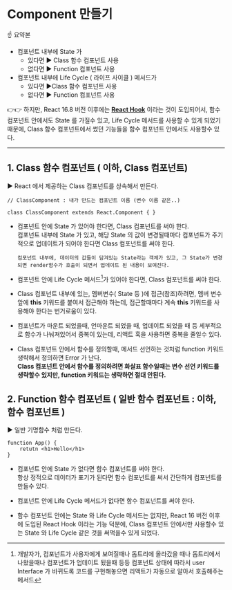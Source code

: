 # Component 만들기 

☝ 요약본

- 컴포넌트 내부에 State 가 
  - 있다면 ▶ Class 함수 컴포넌트 사용
  - 없다면 ▶ Function 컴포넌트 사용
- 컴포넌트 내부에 Life Cycle ( 라이프 사이클 ) 메서드가
  - 있다면 ▶Class 함수 컴포넌트 사용
  - 없다면 ▶ Function 컴포넌트 사용

👉👉 하지만, React 16.8 버전 이후에는 **<u>React Hook</u>** 이라는 것이 도입되어서, 함수 컴포넌트 안에서도 State 를 가질수 있고, Life Cycle 메서드를 사용할 수 있게 되었기 때문에, Class 함수 컴포넌트에서 썼던 기능들을 함수 컴포넌트 안에서도 사용할수 있다.  

---

## 1. Class 함수 컴포넌트 ( 이하, Class 컴포넌트)

▶ React 에서 제공하는 Class 컴포넌트를 상속해서 만든다.

```react
// ClassComponent : 내가 만드는 컴포넌트 이름 (변수 이름 같은..)

class ClassComponent extends React.Component { } 

```

- 컴포넌트 안에 State 가 있어야 한다면, Class 컴포넌트를 써야 한다. <br>컴포넌트 내부에 State 가 있고,  해당 State 의 값이 변경될때마다 컴포넌트가 주기적으로 업데이트가 되어야 한다면 Class 컴포넌트를 써야 한다. 

  `컴포넌트 내부에, 데이터의 값들이 담겨있는 State라는 객체가 있고, 그 State가 변경되면 render함수가 호출이 되면서 업데이트 된 내용이 보여진다.  `

- 컴포넌트 안에 Life Cycle 메서드[^1]가 있어야 한다면, Class 컴포넌트를 써야 한다.

  [^1]: 개발자가,  컴포넌트가 사용자에게 보여질때나 돔트리에 올라갔을 때나 돔트리에서 나왔을때나 컴포넌트가 업데이트 됬을때 등등 컴포넌트 상태에 따라서 user Interface 가 바뀌도록 코드를 구현해놓으면 리액트가 자동으로 알아서 호출해주는 메서드 

- Class 컴포넌트 내부에 있는, 멤버변수( State 등 )에 접근(참조)하려면, 멤버 변수 앞에 **this** 키워드를 붙여서 접근해야 하는데, 접근할때마다 계속 **this** 키워드를 사용해야 한다는 번거로움이 있다. 

  

- 컴포넌트가 마운트 되었을때, 언마운트 되었을 때, 업데이트 되었을 때 등 세부적으로 함수가 나눠져있어서 중복이 있는데, 리액트 훅을 사용하면 중복을 줄일수 있다. 




- Class 컴포넌트 안에서 함수를 정의할때, 메서드 선언하는 것처럼 function 키워드 생략해서 정의하면 Error 가 난다. <br>**Class 컴포넌트 안에서 함수를 정의하려면 화살표 함수일때는 변수 선언 키워드를 생략할수 있지만, function 키워드는 생략하면 절대 안된다.** 

## 2. Function 함수 컴포넌트 ( 일반 함수 컴포넌트 : 이하, 함수 컴포넌트 )

▶ 일반 기명함수 처럼 만든다. 

```react
function App() { 
    retutn <h1>Hello</h1>
}
```

- 컴포넌트 안에 State 가 없다면 함수 컴포넌트를 써야 한다. <br>항상 정적으로 데이터가 표기가 된다면 함수 컴포넌트를 써서 간단하게 컴포넌트를 만들수 있다. 

- 컴포넌트 안에 Life Cycle 메서드가 없다면 함수 컴포넌트를 써야 한다. 

- 함수 컴포넌트 안에는 State 와 Life Cycle 메서드는 없지만, React 16 버전 이후에 도입된 React Hook 이라는 기능 덕분에, Class 컴포넌트 안에서만 사용할수 있는 State 와 Life Cycle 같은 것을 써먹을수 있게 되었다. 

  